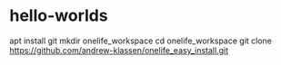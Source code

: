# hello-worlds
apt install git mkdir onelife_workspace cd onelife_workspace git clone https://github.com/andrew-klassen/onelife_easy_install.git
